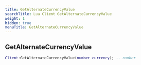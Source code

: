```yaml
---
title: GetAlternateCurrencyValue
searchTitle: Lua Client GetAlternateCurrencyValue
weight: 1
hidden: true
menuTitle: GetAlternateCurrencyValue
---
```

## GetAlternateCurrencyValue
```lua
Client:GetAlternateCurrencyValue(number currency); -- number
```